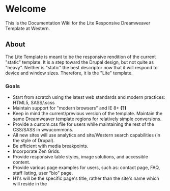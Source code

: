 # Welcome

This is the Documentation Wiki for the Lite Responsive Dreamweaver Template at Western.

## About

The Lite Template is meant to be the responsive rendition of the current "static" template. It is a step toward the Drupal design, but not quite as "heavy". Neither is "static" the best descriptor now that it will respond to device and window sizes. Therefore, it is the "Lite" template.

### Goals

* Start from scratch using the latest web standards and modern practices: HTML5, SASS/.scss
* Maintain support for "modern browsers" and IE 8+ **(?)**
* Keep in mind the current/previous version of the template. Maintain the same Dreamweaver template regions for relatively simple conversions.
* Provide a custom.css file for users while maintaining the rest of the CSS/SASS in wwucommons.
* All new sites will use analytics and site/Western search capabilities (in the style of Drupal).
* Be efficient with media breakpoints.
* Incorporate Zen Grids.
* Provide responsive table styles, image solutions, and accessible content.
* Provide various page examples for users, such as: contact page, FAQ, staff listing, user "bio" page.
* H1's will be the specific page's title, rather than the site's name which will reside in the <title> element and banner.
* Provide users with a "quick guide" and more indepth articles about using the template. The quick guide on the future IT/WebTech site would remind users of the following types of tasks: Replace "sharename"; update contact information; edit <titles>; don't use inline styles, etc; use custom.css; don't try to be a link directory or portal (was previously more helpful before search engines became popular/widespread); etc.

### To-Do

* Convert em font-size units to rem when there is required amount of [browser support](http://caniuse.com/rem)

### Wiki features

This wiki uses the [Markdown](http://daringfireball.net/projects/markdown/) syntax.

The wiki itself is actually a git repository, which means you can clone it, edit it locally/offline, add images or any other file type, and push it back to us. It will be live immediately.

Go ahead and try:

```
$ git clone https://bitbucket.org/wwuweb/lite-responsive-template.git/wiki
```

Wiki pages are normal files, with the .md extension. You can edit them locally, as well as creating new ones.

# Style Guide Draft

## SASS/.scss Partials

### Order of Importing
Currently, we are importing several partials into the main.scss file. If adding more, be conscious about the order you place them in. _base is above _media-queries and _user because it contains variables and mixins that _layout and _user are dependent on. _media-queries could potentially modify things main.scss has already declared, so based on the cascade, it needed to be imported at the end of main.scss.

### Non-Compiling vs. Compiling
The _base partial contains variables and mixins that pretty much every other SCSS file will use. It is imported into every SCSS file so it is a good candidate for being non-compiling. Non-compiling means it will not generate its own CSS code. See: ["Sass code that doesn’t cause Sass to actually output CSS."](http://thesassway.com/beginner/how-to-structure-a-sass-project) Variables and mixins don't have a CSS equivalent and are simply helpers for the rest of our styles.

_fonts, _reset, and _zen all contain code that will be compiled into CSS as well as containing helpers that can be used elsewhere. They are imported at the top of our main.scss file for this reason.


### Where Does This Code Belong?

#### _base.scss and _mixins.scss
Non-compiling helper SCSS code. Variables, mixins, etc.

#### _user.scss
Classes created specifically for other users/clients on campus to use in Dreamweaver's GUI. The users of these "unsemantic" classes will likely be working with Dreamweaver in the Design view. They are likely unfamiliar and uncomfortable with code so the classes we create should be as meaningful as possible to us, the developers, but still user-friendly for non-tech-savvy users.

Avoid explicitly presentational class names when possible, but if they are unavoidable, prefix the class declared in _user.scss with "style-". Prefix layout-related classes (like floats and clears) with "layout-"

#### _media-queries.scss
Contains layout related classes grouped by media queries. Layout classes: "A class which fundamentally divides the page into sections."

Also contains media-query-specific styles.

#### _shame.scss

This is where all the hacky, sketchy, shameful styles live. This partial is not meant as a final solution, but a temporary place to use !important or other less-desired code until a better solution is found.

From [Harry Robert's article on shame.css](http://csswizardry.com/2013/04/shame-css/):
> "By putting your bodges, hacks and quick-fixes in their own file you do a few things:
> 
> * You make them stick out like a sore thumb.
> * You keep your ‘main’ codebase clean.
> * You make developers aware that their hacks are made very visible.
> * You make them easier to isolate and fix.
> * $ git blame shame.css."

Be sure to include documentation and notes inside of comments like these double forward-slashes.


# Classes & Naming Conventions

## Presentation-free Markup

In the vein of the [Separation of Concerns](http://en.wikipedia.org/wiki/Separation_of_concerns), we try to keep presentation (CSS/SCSS), structure (HTML), and function (JS/jQuery) separate. These three concepts support the most important part: the content.

Refrain from creating class names (an HTML attribute) based on how something looks.

> "Class names should communicate *useful* information to *developers*. It’s helpful to understand what a specific class name is going to do when you read a DOM snippet, especially in multi-developer teams where front-enders won’t be the only people working with HTML components." -[Nicolas Gallagher on HTML Semantics](http://nicolasgallagher.com/about-html-semantics-front-end-architecture/)

```
.blue-left-links { color:blue; float:left; }
// Is less helpful when you happen to change the color scheme and layout later; but the HTML structure remains the same.

// A few months later, you are asked to change the colors to reflect an upcoming holiday:
.blue-left-links { color:pink; float:none; }
// blue-left-links no longer makes sense. Describe the function of this element.

// For example, if this class was applied to a <ul> element that was styled
// differently according to the time of year, the following would be more helpful:
$season-hue:pink;
.seasonal-navigation { color:$season-hue; }
// Note the use of a variable which can be used elsewhere with minimal upkeep next time the season changes.
```

## [SMACSS](http://smacss.com/) Concepts

> "At the very core of SMACSS is categorization. By categorizing CSS rules, we begin to see patterns and can define better practices around each of these patterns." -[SMACSS](http://smacss.com/book/categorizing)

### Class Prefixes

### .module-

Classes prefixed with 'module-' represent "reusable, modular parts of our design". Our previous static template included "blue boxes" that would fit in this category.

* Social media icons and "widgets"
* Callout boxes
* Staff/faculty listings and directories
* Contact information that is often repeated
* Slideshow
* Gallery

### .is- (states)

Prefixing a class with .is- can be a good way to describe an action. It also visually separates them from other classes.
```
.is-open {}
.is-closed {}
.is-hidden { display:none; }
.is-active {}
.is-inactive {}
```

They can be combined with other classes in a helpful, readable way:
```
.module-accordion.is-closed { ... }
.main-nav.is-open { ... }
```

## Efficient Selectors

From [Mozilla Developer Network's "Writing Efficient CSS"](https://developer.mozilla.org/en-US/docs/Web/Guide/CSS/Writing_efficient_CSS):

* "Don't qualify ... rules with tag names or classes"
```
// Bad:
button#search { ... }
// Better:
.search-button { ... }
```

* "Use the most specific [selector] possible" and don't nest selectors deeper than ~3 levels
```
// Bad:
html body main article .module p.call-out { ... }
// Better:
.module .call-out { ... }
```

## DRY - Don't Repeat Yourself

Different ways to create and maintain reusable code.

```
// In this example, all three selectors have the same font color.
// Rather than declaring a specific hex color code multiple times:
.module-slide-caption { color: #003f87; }
h2 { color: #003f87; }
a:hover { color: #003f87; }

// Declare it once with a reusable variable:
$brandColor: #003f87;
.module-slide-caption { color: $brandColor; }
h2 { color: $brandColor; }
a:hover { color: $brandColor; }

// To be even more DRY, combine selectors
//(if this is the only property being declared for these selectors):
.module-slide-caption, h2, a:hover { color: $brandColor; }

// If these three selectors had other properties, this color could be @extend-ed with a placeholder selector:
%brand-voice { color: $brandColor; }
.module-slide-caption { font-size: 2em; @extend brand-voice; }
h2 { font-weight:bold; @extend brand-voice; }
a:hover { @include transition(.5s); @extend brand-voice; }

```

## Stick to Classes; Don't use IDs

Great explaination from [Stubbornella in the OOCSS FAQ](https://github.com/stubbornella/oocss/wiki/faq#should-i-use-ids-to-style-my-content):
> "There are two reasons for not using IDs to style content:
> 
> 1. They mess up specificity because they are too strong (the most important reason)
> 2. They are unique identifiers, which makes components built with them something like singletons, not reusable on the same page
> 
> On the other hand, IDs are great for linking and JS hooks. Put them in the HTML, just don’t use them for styles."


# File Structure

## Local site

* /customize
** customize.css
** site-banner.jpg
** site-banner.psd
** navigation.html
** header.html
** README / Instructions.txt

* /templates
** sidebar.dwt
** full-page.dwt
** two-column.dwt
** three-column.dwt

* /images
** /gallery
** /slideshow

* /documents

* index.shtml
* contact.shtml
* staff-faculty-listing.shtml
* faq.shtml

## wwucommons

* /js
** western.js

* /styles
** /css
** /scss
*** main.scss
*** _base.scss
*** _fonts.scss
*** _media-queries.scss
*** _mixins.scss
*** _reset.scss
*** _shame.scss
*** _user.scss


# Design & Typography

## Layout

Our layout is build from [Zen Grids](http://zengrids.com/) and visually is a combination of the Static Template and WWUZEN for our Drupal sites.

### Repeatable & Reusable

#### Color Variables
We use SCSS variables of [Western's brand colors](http://news.wwu.edu/go/doc/1538/993731/Color-usage) throughout our styles.

#### Basic Unit
Variables are also used for number values. 5px and 10px were commonly used for margins and padding. Based on this pattern we created our "baseline"/basic unit of 20px. This number can be manipulated with simple math functions. See Baseline Grid below for more information.

#### Mixins

_mixins.scss contains reusable code that can be @include-ed. This provides consistency for a number of tasks we often come across, such as "hiding" text off-screen in place of a background-image or logo.
```
@mixin hide-text {
	text-indent: 100%;
	white-space: nowrap;
	overflow: hidden;
}
```

## Typography

## Type Scale & Hierarchy

### Resources
* [Golden Ratio Typography Calculator](http://www.pearsonified.com/typography/)
* [Type Scale](http://type-scale.com/)

### Our Type Scale

* Body line height: 20px

* Body, paragraphs, h4, h5, h6: 13px
* h3: 17px
* h2: 21px
* h1: 34px

### Baseline Grid

From [Fluid Baseline Grid](http://fluidbaselinegrid.com/):
> Baseline grids "establish a typographic hierarchy that improves readability and creates harmony within the text. Measure, leading, vertical rhythm, emphasis and scale are something we obsess about."

Our baseline grid is based on a 20px scale. This is represented by the variable $baseline in our SCSS (_base.scss):
```
// Baseline grid; basic unit
$baseline: 20px;
$half-base:($baseline/2); // 10px
$quarter-base:($baseline/4); // 5px
```

# Converting Static Template Sites to the Lite Responsive Template

## How To

## Differences Between the Static Template and the Lite Responsive Template

* Created separate styling classes for users and removed default underline for h2 elements. This should prevent users from only using headings (h1-h6) for styling purposes. Should encourage better use of headings for content hierarchy.

### File Structure

### Templates

### CSS

#### Old Classes and Selectors

(List equivalents for easy find and replace)

## Troubleshooting
